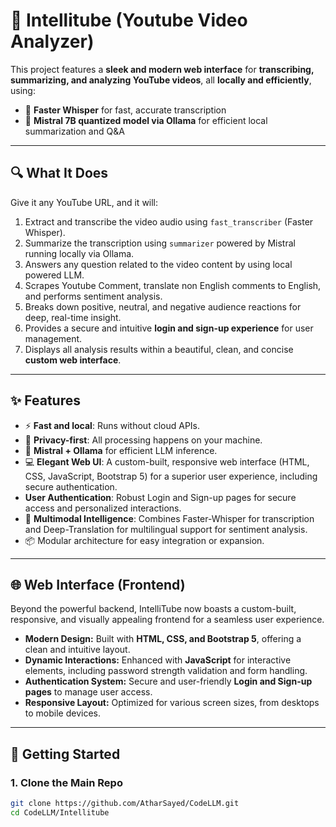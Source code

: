 # 🎥 Intellitube (Youtube Video Analyzer)

This project features a **sleek and modern web interface** for **transcribing, summarizing, and analyzing YouTube videos**, all **locally and efficiently**, using:

- 🧠 **Faster Whisper** for fast, accurate transcription
- 🤖 **Mistral 7B quantized model via Ollama** for efficient local summarization and Q&A

---

## 🔍 What It Does

Give it any YouTube URL, and it will:

1.  Extract and transcribe the video audio using `fast_transcriber` (Faster Whisper).
2.  Summarize the transcription using `summarizer` powered by Mistral running locally via Ollama.
3.  Answers any question related to the video content by using local powered LLM.
4.  Scrapes Youtube Comment, translate non English comments to English, and performs sentiment analysis.
5.  Breaks down positive, neutral, and negative audience reactions for deep, real-time insight.
6.  Provides a secure and intuitive **login and sign-up experience** for user management.
7.  Displays all analysis results within a beautiful, clean, and concise **custom web interface**.

---

## ✨ Features

-   ⚡ **Fast and local**: Runs without cloud APIs.
-   🔐 **Privacy-first**: All processing happens on your machine.
-   🧠 **Mistral + Ollama** for efficient LLM inference.
-   💻 **Elegant Web UI**: A custom-built, responsive web interface (HTML, CSS, JavaScript, Bootstrap 5) for a superior user experience, including secure authentication.
-   **User Authentication**: Robust Login and Sign-up pages for secure access and personalized interactions.
-   🧠 **Multimodal Intelligence**: Combines Faster-Whisper for transcription and Deep-Translation for multilingual support for sentiment analysis.
-   📦 Modular architecture for easy integration or expansion.

---

## 🌐 Web Interface (Frontend)

Beyond the powerful backend, IntelliTube now boasts a custom-built, responsive, and visually appealing frontend for a seamless user experience.

-   **Modern Design:** Built with **HTML, CSS, and Bootstrap 5**, offering a clean and intuitive layout.
-   **Dynamic Interactions:** Enhanced with **JavaScript** for interactive elements, including password strength validation and form handling.
-   **Authentication System:** Secure and user-friendly **Login and Sign-up pages** to manage user access.
-   **Responsive Layout:** Optimized for various screen sizes, from desktops to mobile devices.

---

## 🚀 Getting Started

### 1. Clone the Main Repo

```bash
git clone https://github.com/AtharSayed/CodeLLM.git
cd CodeLLM/Intellitube
